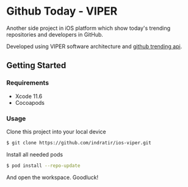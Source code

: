 # Github Today - VIPER
Another side project in iOS platform which show today's trending repositories and developers in GitHub.

Developed using VIPER software architecture and [github trending api](https://githubtrendingapi.docs.apiary.io/).

## Getting Started
### Requirements
- Xcode 11.6
- Cocoapods

### Usage
Clone this project into your local device
```bash
$ git clone https://github.com/indratir/ios-viper.git
```

Install all needed pods
```bash
$ pod install --repo-update
```

And open the workspace. Goodluck!